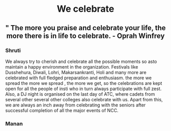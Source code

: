 # <p align = 'center' > We celebrate </p>
## <p align = 'center'> " The more you praise and celebrate your life, the more there is in life to celebrate.  - Oprah Winfrey </p>

### Shruti

We always try to cherish and celebrate all the possible moments so asto maintain a happy environment in the organization. Festivals like Dusshehura, Diwali, Lohri, Makarsankranti, Holi and many more are celebrated with full fledged preparation and enthusiasm. the more we spread the more we spread , the more we get, so the celebrations are kept open for all the people of insti who in turn always participate with full zest. Also, a DJ night is organised on the last day of ATC, where cadets from several other several other colleges also celebrate with us. Apart from this, we are always an  inch away from celebrating with the seniors after successful completion of all the major events of NCC. 

### Manan

